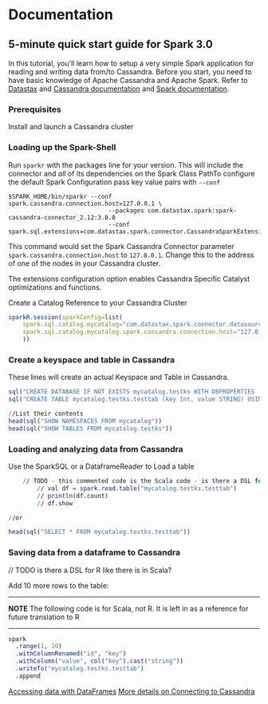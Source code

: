 # Documentation

## 5-minute quick start guide for Spark 3.0

In this tutorial, you'll learn how to setup a very simple Spark application for reading and writing data from/to Cassandra.
Before you start, you need to have basic knowledge of Apache Cassandra and Apache Spark.
Refer to [Datastax](https://docs.datastax.com/en/) and [Cassandra documentation](https://cassandra.apache.org/doc/latest/getting_started/index.html)
and [Spark documentation](https://spark.apache.org/docs/latest/). 

### Prerequisites

Install and launch a Cassandra cluster

### Loading up the Spark-Shell

Run `sparkr` with the packages line for your version. This will include the connector
and *all* of its dependencies on the Spark Class PathTo configure
the default Spark Configuration pass key value pairs with `--conf`

    $SPARK_HOME/bin/sparkr --conf spark.cassandra.connection.host=127.0.0.1 \
                                --packages com.datastax.spark:spark-cassandra-connector_2.12:3.0.0
                                --conf spark.sql.extensions=com.datastax.spark.connector.CassandraSparkExtensions

This command would set the Spark Cassandra Connector parameter 
`spark.cassandra.connection.host` to `127.0.0.1`. Change this
to the address of one of the nodes in your Cassandra cluster.

The extensions configuration option enables Cassandra Specific Catalyst
optimizations and functions.
 
Create a Catalog Reference to your Cassandra Cluster

```R
sparkR.session(sparkConfig=list(
    spark.sql.catalog.mycatalog="com.datastax.spark.connector.datasource.CassandraCatalog", 
    spark.sql.catalog.mycatalog.spark.cassandra.connection.host="127.0.0.1"
    ))
```

### Create a keyspace and table in Cassandra
These lines will create an actual Keyspace and Table in Cassandra.
```R
sql("CREATE DATABASE IF NOT EXISTS mycatalog.testks WITH DBPROPERTIES (class='SimpleStrategy',replication_factor='1')")
sql("CREATE TABLE mycatalog.testks.testtab (key Int, value STRING) USING cassandra PARTITIONED BY (key)")

//List their contents
head(sql("SHOW NAMESPACES FROM mycatalog"))
head(sql("SHOW TABLES FROM mycatalog.testks"))
```

### Loading and analyzing data from Cassandra
Use the SparkSQL or a DataframeReader to Load a table

```R
    // TODO - this commented code is the Scala code - is there a DSL for R? or only SQL commands allowed?
        // val df = spark.read.table("mycatalog.testks.testtab")
        // println(df.count)
        // df.show

//or

head(sql("SELECT * FROM mycatalog.testks.testtab"))
```

### Saving data from a dataframe to Cassandra  
// TODO is there a DSL for R like there is in Scala? 

Add 10 more rows to the table:

---
**NOTE**
The following code is for Scala, not R. It is left in as a reference for future translation to R

---

```R
spark
  .range(1, 10)
  .withColumnRenamed("id", "key")
  .withColumn("value", col("key").cast("string"))
  .writeTo("mycatalog.testks.testtab")
  .append
```

[Accessing data with DataFrames](14_data_frames.md)
[More details on Connecting to Cassandra](1_connecting.md)

